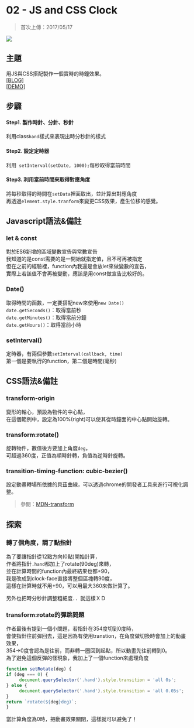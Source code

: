 # **02 - JS and CSS Clock**
>首次上傳：2017/05/17  

![](https://guahsu.io/2017/05/JavaScript30-02-JS-and-CSS-Clock/demo2.png)

## **主題**
用JS與CSS搭配製作一個實時的時鐘效果。  
[[BLOG]](https://guahsu.io/2017/05/JavaScript30-02-JS-and-CSS-Clock/)  
[[DEMO]](https://guahsu.io/JavaScript30/02_JS-and-CSS-Clock/index-GuaHsu.html)  

## **步驟**
#### Step1. 製作時針、分針、秒針  
利用class`hand`樣式來表現出時分秒針的樣式  
#### Step2. 設定定時器
利用` setInterval(setDate, 1000);`每秒取得當前時間
#### Step3. 利用當前時間來取得對應角度
將每秒取得的時間在`setData`裡面取出，並計算出對應角度  
再透過`element.style.tranform`來變更CSS效果，產生位移的感覺。

## **Javascript語法&備註**
### **let & const**
對於ES6新增的區域變數宣告與常數宣告  
我知道的是const需要的是一開始就指定值，且不可再被指定  
但在之前的經驗裡，function內我還是會放let來做變數的宣告，  
實際上若該值不會再被變動，應該是用const做宣告比較好的。

### **Date()**
取得時間的函數，一定要搭配new來使用`new Date()`  
`date.getSeconds()`：取得當前秒  
`date.getMinutes()`：取得當前分鐘  
`date.getHours()`：取得當前小時  

### **setInterval()**
定時器，有兩個參數`setInterval(callback, time)`  
第一個是要執行的function，第二個是時間(毫秒)


## **CSS語法&備註**
### **transform-origin**
變形的軸心，預設為物件的中心點，  
在這個範例中，設定為100%(right)可以使其從時鐘面的中心點開始旋轉。

### **transform:rotate()**
旋轉物件，數值後方要加上角度`deg`，  
可超過360度，正值為順時針轉，負值為逆時針旋轉。

### **transition-timing-function: cubic-bezier()**
設定動畫轉場所依據的貝茲曲線，可以透過chrome的開發者工具來進行可視化調整。

>參閱：[MDN-transform](https://developer.mozilla.org/en-US/docs/Web/CSS/transform?v=control)

## 探索
### 轉了個角度，調了點指針
為了要讓指針從12點方向(0點)開始計算，  
作者將指針`.hand`都加上了rotate(90deg)來轉，  
並在計算時間的function內最終結果也都+90，  
我是改成到clock-face直接將整個區塊轉90度，  
這樣在計算時就不用+90，可以用最大360來做計算了。

另外也把時分秒針調整粗細度．．就這樣ＸＤ

### transform:rotate的彈跳問題 
作者最後有提到一個小問題，若指針在354度切到0度時，  
會使指針往前彈回去，這是因為有使用transtion，在角度做切換時會加上的動畫效果，  
354→0度會認為是往前，而非轉一圈回到起點，所以動畫先往前轉到0。  
為了避免這個反彈的怪現象，我加上了一個function來處理角度
````javascript
function setRotate(deg) {
if (deg === 0) {
     document.querySelector('.hand').style.transition = 'all 0s';
} else {
     document.querySelector('.hand').style.transition = 'all 0.05s';
}
return `rotate(${deg}deg)`;
}
````
當計算角度為0時，把動畫效果關閉，這樣就可以避免了！
